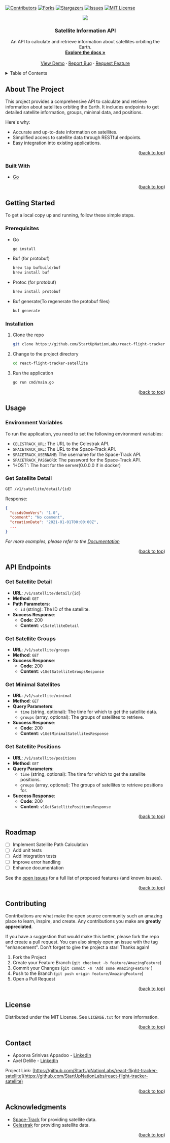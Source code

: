 <a id="readme-top"></a>

[![Contributors][contributors-shield]][contributors-url]
[![Forks][forks-shield]][forks-url]
[![Stargazers][stars-shield]][stars-url]
[![Issues][issues-shield]][issues-url]
[![MIT License][license-shield]][license-url]
<br />
<div align="center">
  <a href="https://github.com/StartUpNationLabs/react-flight-tracker-satellite">
    <img src="https://upload.wikimedia.org/wikipedia/commons/c/cf/Transiting_Exoplanet_Survey_Satellite_artist_concept_%28black_background%29.png" >
  </a>

<h3 align="center">Satellite Information API</h3>

  <p align="center">
    An API to calculate and retrieve information about satellites orbiting the Earth.
    <br />
    <a href="https://github.com/StartUpNationLabs/react-flight-tracker-satellite"><strong>Explore the docs »</strong></a>
    <br />
    <br />
    <a href="https://github.com/StartUpNationLabs/react-flight-tracker-satellite">View Demo</a>
    ·
    <a href="https://github.com/StartUpNationLabs/react-flight-tracker-satellite/issues">Report Bug</a>
    ·
    <a href="https://github.com/StartUpNationLabs/react-flight-tracker-satellite/issues">Request Feature</a>
  </p>
</div>

<details>
  <summary>Table of Contents</summary>
  <ol>
    <li>
      <a href="#about-the-project">About The Project</a>
      <ul>
        <li><a href="#built-with">Built With</a></li>
      </ul>
    </li>
    <li>
      <a href="#getting-started">Getting Started</a>
      <ul>
        <li><a href="#prerequisites">Prerequisites</a></li>
        <li><a href="#installation">Installation</a></li>
      </ul>
    </li>
    <li><a href="#usage">Usage</a></li>
    <li><a href="#api-endpoints">API Endpoints</a></li>
    <li><a href="#roadmap">Roadmap</a></li>
    <li><a href="#contributing">Contributing</a></li>
    <li><a href="#license">License</a></li>
    <li><a href="#contact">Contact</a></li>
    <li><a href="#acknowledgments">Acknowledgments</a></li>
  </ol>
</details>

<!-- ABOUT THE PROJECT -->

## About The Project

This project provides a comprehensive API to calculate and retrieve information about satellites orbiting the Earth. It
includes endpoints to get detailed satellite information, groups, minimal data, and positions.

Here's why:

* Accurate and up-to-date information on satellites.
* Simplified access to satellite data through RESTful endpoints.
* Easy integration into existing applications.

<p align="right">(<a href="#readme-top">back to top</a>)</p>

### Built With

* [Go](https://golang.org)

<p align="right">(<a href="#readme-top">back to top</a>)</p>

<!-- GETTING STARTED -->

## Getting Started

To get a local copy up and running, follow these simple steps.

### Prerequisites

* Go
  ```sh
  go install
  ```
* Buf (for protobuf)
  ```sh
  brew tap bufbuild/buf
  brew install buf
  ```
* Protoc (for protobuf)
  ```sh
  brew install protobuf
  ```
* Buf generate(To regenerate the protobuf files)
  ```sh
  buf generate
  ```


### Installation

1. Clone the repo
   ```sh
   git clone https://github.com/StartUpNationLabs/react-flight-tracker-satellite.git
   ```
2. Change to the project directory
   ```sh
   cd react-flight-tracker-satellite
   ```
3. Run the application
   ```sh
   go run cmd/main.go
   ```

<p align="right">(<a href="#readme-top">back to top</a>)</p>

<!-- USAGE EXAMPLES -->

## Usage

### Environment Variables

To run the application, you need to set the following environment variables:
  - `CELESTRACK_URL`: The URL to the Celestrak API.
  - `SPACETRACK_URL`: The URL to the Space-Track API.
  - `SPACETRACK_USERNAME`: The username for the Space-Track API.
  - `SPACETRACK_PASSWORD`: The password for the Space-Track API.
  - 'HOST': The host for the server(0.0.0.0 if in docker)

### Get Satellite Detail

```sh
GET /v1/satellite/detail/{id}
```

Response:

```json
{
  "ccsdsOmmVers": "1.0",
  "comment": "No comment",
  "creationDate": "2021-01-01T00:00:00Z",
  ...
}
```

_For more examples, please refer to
the [Documentation](https://github.com/StartUpNationLabs/react-flight-tracker-satellite)_

<p align="right">(<a href="#readme-top">back to top</a>)</p>

<!-- API ENDPOINTS -->

## API Endpoints

### Get Satellite Detail

* **URL**: `/v1/satellite/detail/{id}`
* **Method**: `GET`
* **Path Parameters**:
    * `id` (string): The ID of the satellite.
* **Success Response**:
    * **Code**: 200
    * **Content**: `v1SatelliteDetail`

### Get Satellite Groups

* **URL**: `/v1/satellite/groups`
* **Method**: `GET`
* **Success Response**:
    * **Code**: 200
    * **Content**: `v1GetSatelliteGroupsResponse`

### Get Minimal Satellites

* **URL**: `/v1/satellite/minimal`
* **Method**: `GET`
* **Query Parameters**:
    * `time` (string, optional): The time for which to get the satellite data.
    * `groups` (array, optional): The groups of satellites to retrieve.
* **Success Response**:
    * **Code**: 200
    * **Content**: `v1GetMinimalSatellitesResponse`

### Get Satellite Positions

* **URL**: `/v1/satellite/positions`
* **Method**: `GET`
* **Query Parameters**:
    * `time` (string, optional): The time for which to get the satellite positions.
    * `groups` (array, optional): The groups of satellites to retrieve positions for.
* **Success Response**:
    * **Code**: 200
    * **Content**: `v1GetSatellitePositionsResponse`

<p align="right">(<a href="#readme-top">back to top</a>)</p>

<!-- ROADMAP -->

## Roadmap

- [ ] Implement Satellite Path Calculation
- [ ] Add unit tests
- [ ] Add integration tests
- [ ] Improve error handling
- [ ] Enhance documentation

See the [open issues](https://github.com/StartUpNationLabs/react-flight-tracker-satellite/issues) for a full list of
proposed features (and known issues).

<p align="right">(<a href="#readme-top">back to top</a>)</p>

<!-- CONTRIBUTING -->

## Contributing

Contributions are what make the open source community such an amazing place to learn, inspire, and create. Any
contributions you make are **greatly appreciated**.

If you have a suggestion that would make this better, please fork the repo and create a pull request. You can also
simply open an issue with the tag "enhancement".
Don't forget to give the project a star! Thanks again!

1. Fork the Project
2. Create your Feature Branch (`git checkout -b feature/AmazingFeature`)
3. Commit your Changes (`git commit -m 'Add some AmazingFeature'`)
4. Push to the Branch (`git push origin feature/AmazingFeature`)
5. Open a Pull Request

<p align="right">(<a href="#readme-top">back to top</a>)</p>

<!-- LICENSE -->

## License

Distributed under the MIT License. See `LICENSE.txt` for more information.

<p align="right">(<a href="#readme-top">back to top</a>)</p>

<!-- CONTACT -->

## Contact

* Apoorva Srinivas Appadoo - [LinkedIn][linkedin-url]
* Axel Delille - [LinkedIn](https://www.linkedin.com/in/axel-delille/)

Project
Link: [https://github.com/StartUpNationLabs/react-flight-tracker-satellite](https://github.com/StartUpNationLabs/react-flight-tracker-satellite)

<p align="right">(<a href="#readme-top">back to top</a>)</p>

<!-- ACKNOWLEDGMENTS -->

## Acknowledgments

* [Space-Track](https://www.space-track.org/) for providing satellite data.
* [Celestrak](https://www.celestrak.com/) for providing satellite data.

<p align="right">(<a href="#readme-top">back to top</a>)</p>

<!-- MARKDOWN LINKS & IMAGES -->

[contributors-shield]: https://img.shields.io/github/contributors/StartUpNationLabs/react-flight-tracker-satellite.svg?style=for-the-badge

[contributors-url]: https://github.com/StartUpNationLabs/react-flight-tracker-satellite/graphs/contributors

[forks-shield]: https://img.shields.io/github/forks/StartUpNationLabs/react-flight-tracker-satellite.svg?style=for-the-badge

[forks-shield]: https://img.shields.io/github/forks/StartUpNationLabs/react-flight-tracker-satellite.svg?style=for-the-badge

[forks-url]: https://github.com/StartUpNationLabs/react-flight-tracker-satellite/network/members

[stars-shield]: https://img.shields.io/github/stars/StartUpNationLabs/react-flight-tracker-satellite?style=for-the-badge

[stars-url]: https://github.com/StartUpNationLabs/react-flight-tracker-satellite/stargazers

[issues-shield]: https://img.shields.io/github/issues/StartUpNationLabs/react-flight-tracker-satellite.svg?style=for-the-badge

[issues-url]: https://github.com/StartUpNationLabs/react-flight-tracker-satellite/issues

[license-shield]: https://img.shields.io/github/license/StartUpNationLabs/react-flight-tracker-satellite.svg?style=for-the-badge

[license-url]: https://github.com/StartUpNationLabs/react-flight-tracker-satellite/blob/master/LICENSE.txt

[linkedin-shield]: https://img.shields.io/badge/-LinkedIn-black.svg?style=for-the-badge&logo=linkedin&colorB=555

[linkedin-url]: https://www.linkedin.com/in/appadoo-apoorva-srinivas-481367207